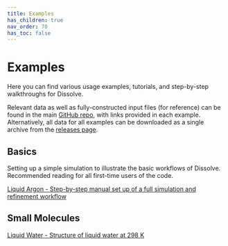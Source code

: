 ```yaml
---
title: Examples
has_children: true
nav_order: 70
has_toc: false
---
```

# Examples

Here you can find various usage examples, tutorials, and step-by-step walkthroughs for Dissolve.

Relevant data as well as fully-constructed input files (for reference) can be found in the main [GitHub repo](https://github.com/trisyoungs/dissolve/tree/develop/examples), with links provided in each example. Alternatively, all data for all examples can be downloaded as a single archive from the [releases page](https://github.com/trisyoungs/dissolve/releases).

## Basics

Setting up a simple simulation to illustrate the basic workflows of Dissolve. Recommended reading for all first-time users of the code.

[Liquid Argon - Step-by-step manual set up of a full simulation and refinement workflow](argon/)

## Small Molecules

[Liquid Water - Structure of liquid water at 298 K](water/)
